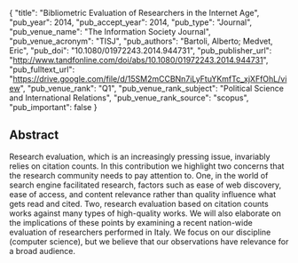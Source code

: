 {
  "title": "Bibliometric Evaluation of Researchers in the Internet Age",
  "pub_year": 2014,
  "pub_accept_year": 2014,
  "pub_type": "Journal",
  "pub_venue_name": "The Information Society Journal",
  "pub_venue_acronym": "TISJ",
  "pub_authors": "Bartoli, Alberto; Medvet, Eric",
  "pub_doi": "10.1080/01972243.2014.944731",
  "pub_publisher_url": "http://www.tandfonline.com/doi/abs/10.1080/01972243.2014.944731",
  "pub_fulltext_url": "https://drive.google.com/file/d/15SM2mCCBNn7iLyFtuYKmfTc_xjXFfOhL/view",
  "pub_venue_rank": "Q1",
  "pub_venue_rank_subject": "Political Science and International Relations",
  "pub_venue_rank_source": "scopus",
  "pub_important": false
}

## Abstract
Research evaluation, which is an increasingly pressing issue, invariably relies on citation counts. In this contribution we highlight two concerns that the research community needs to pay attention to. One, in the world of search engine facilitated research, factors such as ease of web discovery, ease of access, and content relevance rather than quality influence what gets read and cited. Two, research evaluation based on citation counts works against many types of high-quality works. We will also elaborate on the implications of these points by examining a recent nation-wide evaluation of researchers performed in Italy. We focus on our discipline (computer science), but we believe that our observations have relevance for a broad audience.
